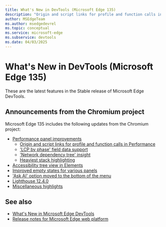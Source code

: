 ```yaml
---
title: What's New in DevTools (Microsoft Edge 135)
description: "Origin and script links for profile and function calls in Performance tool. 'LCP by phase' field data support. Heaviest stack highlighting. Improved empty states for tools. And more."
author: MSEdgeTeam
ms.author: msedgedevrel
ms.topic: conceptual
ms.service: microsoft-edge
ms.subservice: devtools
ms.date: 04/03/2025
---
```

# What's New in DevTools (Microsoft Edge 135)
<!-- todo: sync "description:" w/ Chromium links, trim 160 char -->

These are the latest features in the Stable release of Microsoft Edge DevTools.


<!-- ====================================================================== -->
## Announcements from the Chromium project
<!-- https://developer.chrome.com/blog/new-in-devtools-135 -->

Microsoft Edge 135 includes the following updates from the Chromium project:

* [Performance panel improvements](https://developer.chrome.com/blog/new-in-devtools-135#perf)
   * [Origin and script links for profile and function calls in Performance](https://developer.chrome.com/blog/new-in-devtools-135#perf-script-origin)
   * ['LCP by phase' field data support](https://developer.chrome.com/blog/new-in-devtools-135#lcp-field)
   * ['Network dependency tree' insight](https://developer.chrome.com/blog/new-in-devtools-135#network-deps-tree)
   * [Heaviest stack highlighting](https://developer.chrome.com/blog/new-in-devtools-135#heaviest-stack)
* [Accessibility tree view in Elements](https://developer.chrome.com/blog/new-in-devtools-135#accessibility-tree)
* [Improved empty states for various panels](https://developer.chrome.com/blog/new-in-devtools-135#empty-panels)
* ['Ask AI' option moved to the bottom of the menu](https://developer.chrome.com/blog/new-in-devtools-135#ask-ai)
* [Lighthouse 12.4.0](https://developer.chrome.com/blog/new-in-devtools-135#lighthouse)
* [Miscellaneous highlights](https://developer.chrome.com/blog/new-in-devtools-135#misc)


<!-- ====================================================================== -->
## See also

* [What's New in Microsoft Edge DevTools](../../whats-new.md)
* [Release notes for Microsoft Edge web platform](../../../../web-platform/release-notes/index.md)
